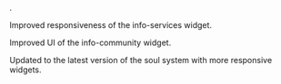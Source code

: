 .

Improved responsiveness of the info-services widget.

Improved UI of the info-community widget.

Updated to the latest version of the soul system with more responsive widgets.